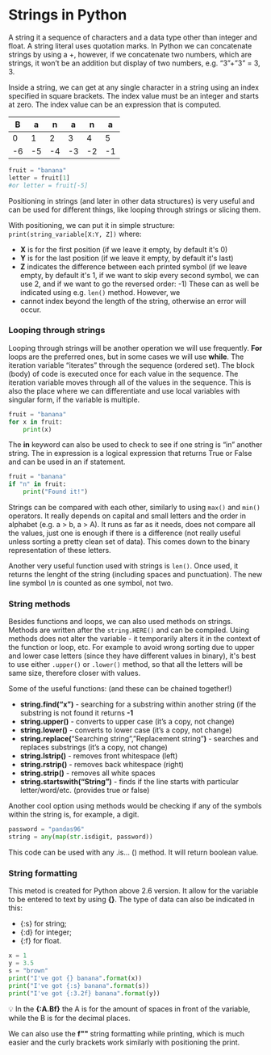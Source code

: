 # Strings in Python

A string it a sequence of characters and a data type other than 
integer and float. A string literal uses  quotation marks. 
In Python we can concatenate strings by using a +, however, 
if we concatenate two numbers, which are strings, it won’t be an 
addition but display of two numbers, e.g. “3”+”3” = 3, 3.

Inside a string, we can get at any single character in a string 
using an index specified in square brackets. The index value must 
be an integer and starts at zero. The index value can be an
expression that is computed.

| B | a | n | a | n | a |
| --- | --- | --- | --- | --- | --- |
| 0 | 1 | 2 | 3 | 4 | 5 |
| -6 | -5 | -4 | -3 | -2 | -1 |
```python
fruit = "banana"
letter = fruit[1]
#or letter = fruit[-5]
```
Positioning in strings (and later in other data structures) is very useful
and can be used for different things, like looping through strings or slicing them.

With positioning, we can put it in simple structure:
`print(string_variable[X:Y, Z])`
where:  
- **X** is for the first position (if we leave it empty, by default it's 0)  
- **Y** is for the last position (if we leave it empty, by default it's last)  
- **Z** indicates the difference between each printed symbol (if we leave empty, by default it's 1, if we want to skip every second symbol, we can use 2, and if we want to go the reversed order: -1)
These can as well be indicated using e.g. `len()` method. However, we 
- cannot index beyond the length of the string, otherwise an error will occur.

### Looping through strings
Looping through strings will be another operation we will use frequently.
**For** loops are the preferred ones, but in some cases we will use **while**.
The iteration variable “iterates” through the sequence (ordered set). 
The block (body) of code is  executed once for each value in the sequence. 
The iteration variable moves through all of the values in the sequence.
This is also the place where we can differentiate and use local variables
with singular form, if the variable is multiple.
```python
fruit = "banana"
for x in fruit:
    print(x)
```
The **in** keyword can also be used to check to see if one string is “in” 
another string. The in expression is a logical expression that returns 
True or False and can be used in an if statement.
```python
fruit = "banana"
if "n" in fruit:
    print("Found it!")
```
Strings can be compared with each other, similarly to using `max()` and `min()` 
operators. It really depends on capital and small letters and the order 
in alphabet (e.g. a > b, a > A). It runs as far as it needs, does not 
compare all the values, just one is enough if there is a difference 
(not really useful unless sorting a pretty clean set of data). This comes down to 
the binary representation of these letters.

Another very useful function used with strings is `len()`.
Once used, it returns the lenght of the string (including spaces and punctuation).
The new line symbol *\n* is counted as one symbol, not two.

### String methods
Besides functions and loops, we can also used methods on strings.
Methods are written after the `string.HERE()` and can be compiled.
Using methods does not alter the variable - it temporarily alters it in the
context of the function or loop, etc. For example to avoid wrong sorting due to
upper and lower case letters (since they have different values in binary),
it's best to use either `.upper()` or `.lower()` method, so that all the letters
will be same size, therefore closer with values.

Some of the useful functions: (and these can be chained together!)
- **string.find(“x”)** - searching for a substring within another string (if the substring is not found it returns **-1**
- **string.upper()** - converts to upper case (it’s a copy, not change)
- **string.lower()** - converts to lower case (it’s a copy, not change)
- **string.replace(**“Searching string”,”Replacement string”**)** - searches and replaces substrings (it’s a copy, not change)
- **string.lstrip()** - removes front whitespace (left)
- **string.rstrip()** - removes back whitespace (right)
- **string.strip()** - removes all white spaces
- **string.startswith(“String”)** - finds if the line starts with particular letter/word/etc. (provides true or false)

Another cool option using methods would be checking if any of the symbols
within the string is, for example, a digit. 
```python
password = "pandas96"
string = any(map(str.isdigit, password))
```
This code can be used with any .is... () method. It will return boolean value.

### String formatting

This metod is created for Python above 2.6 version. 
It allow for the variable to be entered to text by using **{}**. 
The type of data can also be indicated in this:
- {:s} for string;
- {:d} for integer;
- {:f} for float.

```python
x = 1
y = 3.5
s = "brown"
print("I've got {} banana".format(x))
print("I've got {:s} banana".format(s))
print("I've got {:3.2f} banana".format(y))
```
💡 In the **{:A.Bf}** the A is for the amount of spaces in front of the variable, while the B is for the decimal places.

We can also use the **f""** string formatting while printing, which is
much easier and the curly brackets work similarly with positioning the print.
